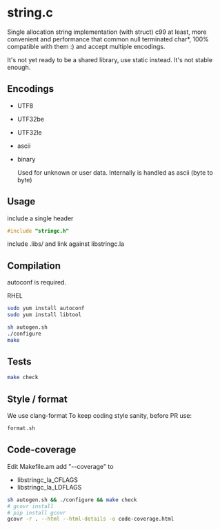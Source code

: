 # string.c

Single allocation string implementation (with struct) c99 at least,
more convenient and performance that common null terminated char*,
100% compatible with them :) and accept multiple encodings.

It's not yet ready to be a shared library, use static instead. It's not stable
enough.

## Encodings

* UTF8
* UTF32be
* UTF32le
* ascii
* binary

  Used for unknown or user data. Internally is handled as ascii (byte to byte)

## Usage

include a single header

```c
#include "stringc.h"
```

include .libs/ and link against libstringc.la


## Compilation

autoconf is required.

RHEL
```bash
sudo yum install autoconf
sudo yum install libtool
```

```bash
sh autogen.sh
./configure
make
```

## Tests

```bash
make check
```

## Style / format

We use clang-format
To keep coding style sanity, before PR use:

```bash
format.sh
```


## Code-coverage

Edit Makefile.am add "--coverage" to
* libstringc_la_CFLAGS
* libstringc_la_LDFLAGS

```bash
sh autogen.sh && ./configure && make check
# gcovr install
# pip install gcovr
gcovr -r . --html --html-details -o code-coverage.html
```
